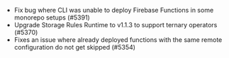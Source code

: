 - Fix bug where CLI was unable to deploy Firebase Functions in some monorepo setups (#5391)
- Upgrade Storage Rules Runtime to v1.1.3 to support ternary operators (#5370)
- Fixes an issue where already deployed functions with the same remote configuration do not get skipped (#5354)
